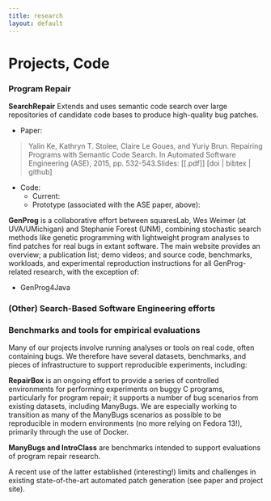 ```yaml
---
title: research
layout: default
---
```


# Projects, Code

### Program Repair 

**SearchRepair** Extends and uses semantic code search over large repositories of candidate code
bases to produce high-quality bug patches.

*  Paper: 
> Yalin Ke, Kathryn T. Stolee, Claire Le Goues, and Yuriy Brun. Repairing
> Programs with Semantic Code Search. In Automated Software Engineering (ASE),
> 2015, pp. 532-543.Slides: [[.pdf]] [doi | bibtex | github]

- Code:
  - Current:
  - Prototype (associated with the ASE paper, above):

**GenProg** is a collaborative effort between squaresLab, Wes Weimer (at
UVA/UMichigan) and Stephanie Forest (UNM), combining stochastic search methods
like genetic programming with lightweight program analyses to find patches for
real bugs in extant software. The main website provides an overview; a
publication list; demo videos; and source code, benchmarks, workloads, and
experimental reproduction instructions for all GenProg-related research, with
the exception of:
*   GenProg4Java

### (Other) Search-Based Software Engineering efforts


### Benchmarks and tools for empirical evaluations

Many of our projects involve running analyses or tools on real code, often
containing bugs.  We therefore have several datasets, benchmarks, and pieces of
infrastructure to support reproducible experiments, including:

**RepairBox** is an ongoing effort to provide a series of controlled
environments for performing experiments on buggy C programs, particularly for
program repair; it supports a number of bug scenarios from existing datasets,
including ManyBugs.  We are especially working to transition as many of the
ManyBugs scenarios as possible to be reproducible in modern environments (no
more relying on Fedora 13!), primarily through the use of Docker.  

**ManyBugs and IntroClass** are benchmarks intended to support evaluations of
program repair research. 


A recent use of the latter established (interesting!)
limits and challenges in existing state-of-the-art automated patch generation
(see paper and project site).



